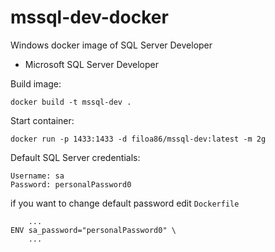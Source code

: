 # mssql-dev-docker

Windows docker image of SQL Server Developer

- Microsoft SQL Server Developer

Build image:

`docker build -t mssql-dev .`

Start container:

`docker run -p 1433:1433 -d filoa86/mssql-dev:latest -m 2g`

Default SQL Server credentials:

```
Username: sa
Password: personalPassword0
```

if you want to change default password edit `Dockerfile`

```
    ...
ENV sa_password="personalPassword0" \
    ...
```
